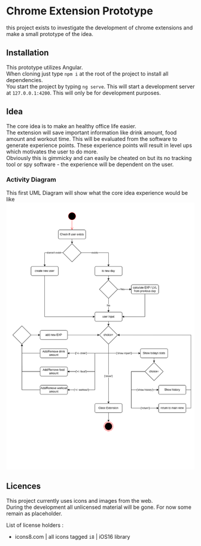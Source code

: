 # Chrome Extension Prototype
this project exists to investigate the development of chrome extensions and make a small prototype of the idea.

## Installation
This prototype utilizes Angular.  
When cloning just type `npm i` at the root of the project to install all dependencies.  
You start the project by typing `ng serve`. This will start a development server at `127.0.0.1:4200`.
This will only be for development purposes.

## Idea
The core idea is to make an healthy office life easier.  
The extension will save important information like drink amount, food amount and workout time. This will be evaluated from the software to generate experience points.
These experience points will result in level ups which motivates the user to do more.  
Obviously this is gimmicky and can easily be cheated on but its no tracking tool or spy software - the experience will be dependent on the user.  

### Activity Diagram
This first UML Diagram will show what the core idea experience would be like
![Activity UML Diagram](/concept/extension_activity_uml.png)

## Licences
This project currently uses icons and images from the web.  
During the development all unlicensed material will be gone. For now some remain as placeholder.    

List of license holders :
- icons8.com | all icons tagged `i8` | iOS16 library